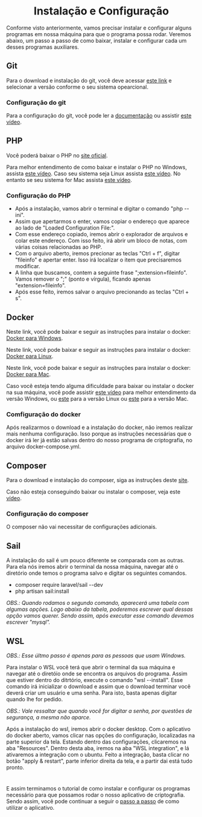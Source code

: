 <h1 style="text-align:center">Instalação e Configuração</h1>

Conforme visto anteriormente, vamos precisar instalar e configurar alguns programas em nossa máquina para que o programa possa rodar. Veremos abaixo, um passo a passo de como baixar, instalar e configurar cada um desses programas auxiliares.

## Git

Para o download e instalação do git, você deve acessar [este link](https://git-scm.com/downloads) e selecionar a versão conforme o seu sistema opearcional.

### Configuração do git

Para a configuração do git, você pode ler a [documentação](https://git-scm.com/book/pt-br/v2/Come%C3%A7ando-Configura%C3%A7%C3%A3o-Inicial-do-Git) ou assistir [este vídeo](https://www.youtube.com/watch?v=mmcOw2ynWEs&ab_channel=influentech).

## PHP
Você poderá baixar o PHP no [site oficial](https://www.php.net/).

Para melhor entendimento de como baixar e instalar o PHP no Windows, assista [este vídeo](https://www.youtube.com/watch?v=TxmPhYDkQQI&ab_channel=ClubeFull-Stack). Caso seu sistema seja Linux assista [este vídeo](https://www.youtube.com/watch?v=5DpQCqBHxBY&ab_channel=Jos%C3%A9Marcos-phpislife). No entanto se seu sistema for Mac assista [este vídeo](https://www.youtube.com/watch?v=qaR4nZZhmYg&ab_channel=TreinaWeb).

### Configuração do PHP

- Após a instalação, vamos abrir o terminal e digitar o comando "php --ini".
- Assim que apertarmos o enter, vamos copiar o endereço que aparece ao lado de "Loaded Configuration File:".
- Com esse endereço copiado, iremos abrir o explorador de arquivos e colar este endereço. Com isso feito, irá abrir um bloco de notas, com várias coisas relacionadas ao PHP.
- Com o arquivo aberto, iremos precionar as teclas "Ctrl + f", digitar "fileinfo" e apertar enter. Isso irá localizar o item que precisaremos modificar.
- A linha que buscamos, contem a seguinte frase ";extension=fileinfo". Vamos remover o ";" (ponto e vírgula), ficando apenas "extension=fileinfo".
- Após esse feito, iremos salvar o arquivo precionando as teclas "Ctrl + s".

## Docker

Neste link, você pode baixar e seguir as instruções para instalar o docker: [Docker para Windows](https://docs.docker.com/desktop/install/windows-install/).

Neste link, você pode baixar e seguir as instruções para instalar o docker: [Docker para Linux](https://docs.docker.com/desktop/install/linux-install/).

Neste link, você pode baixar e seguir as instruções para instalar o docker: [Docker para Mac](https://docs.docker.com/desktop/install/mac-install/).

Caso você esteja tendo alguma dificuldade para baixar ou instalar o docker na sua máquina, você pode assistir [este vídeo](https://www.youtube.com/watch?v=Lgh8JgcYFwM&t=7s&ab_channel=Celke) para melhor entendimento da versão Windows, ou [este](https://www.youtube.com/watch?v=pBDl1H7GG-o&ab_channel=WendelSegadilha) para a versão Linux ou [este](https://www.youtube.com/watch?v=rlm8x_T34uc&ab_channel=TioJobs) para a versão Mac.

### Comfiguração do docker

Após realizarmos o download e a instalação do docker, não iremos realizar mais nenhuma configuração. Isso porque as instruções necessárias que o docker irá ler já estão salvas dentro do nosso programa de criptografia, no arquivo docker-compose.yml.

## Composer

Para o download e instalação do composer, siga as instruções deste [site](https://getcomposer.org/download/).

Caso não esteja conseguindo baixar ou instalar o composer, veja este [vídeo](https://www.youtube.com/watch?v=VeK3UvBKtqU).

### Configuração do composer

O composer não vai necessitar de configurações adicionais.

## Sail

A instalação do sail é um pouco diferente se comparada com as outras. Para ela nós iremos abrir o terminal da nossa máquina, navegar até o diretório onde temos o programa salvo e digitar os seguintes comandos.

- composer require laravel/sail --dev
- php artisan sail:install

_OBS.: Quando rodamos o segundo comando, aparecerá uma tabela com algumas opções. Logo abaixo da tabela, poderemos escrever qual dessas opção vamos querer. Sendo assim, após executar esse comando devemos escrever "mysql"._

## WSL

_OBS.: Esse últmo passo é apenas para as pessoas que usam Windows._

Para instalar o WSL você terá que abrir o terminal da sua máquina e navegar até o diretóio onde se encontra os arquivos do programa. Assim que estiver dentro do ditrtório, execute o comando "wsl --install". Esse comando irá inicializar o download e assim que o download terminar você deverá criar um usuário e uma senha. Para isto, basta apenas digitar quando lhe for pedido.

_OBS.: Vale ressaltar que quando você for digitar a senha, por questões de segurança, a mesma não aparce._

Após a instalação do wsl, iremos abrir o docker desktop. Com o aplicativo do docker aberto, vamos clicar nas opções do configuração, localizadas na parte superior da tela. Estando dentro das configurações, clicaremos na aba "Resources". Dentro desta aba, iremos na aba "WSL integration", e lá ativaremos a integração com o ubuntu. Feito a integração, basta clicar no botão "apply & restart", parte inferior direita da tela, e a partir dai está tudo pronto.

# 

E assim terminamos o tutorial de como instalar e configurar os programas necessário para que possamos rodar o nosso aplicativo de criptografia. Sendo assim, você pode continuar a seguir o [passo a passo](/One-time-pad/README%20pt-BR.md) de como utilizar o aplicativo.